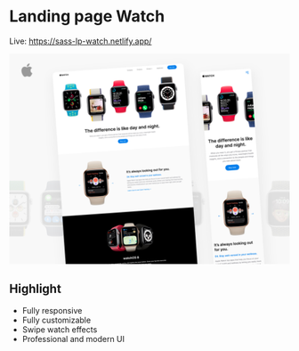# Landing page Watch

Live: https://sass-lp-watch.netlify.app/

![preview](img/sass-lp-watch.jpg)

## Highlight

- Fully responsive
- Fully customizable
- Swipe watch effects
- Professional and modern UI
